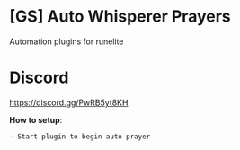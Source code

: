 # [GS] Auto Whisperer Prayers

Automation plugins for runelite

# Discord

https://discord.gg/PwRB5yt8KH

**How to setup**:

    - Start plugin to begin auto prayer

